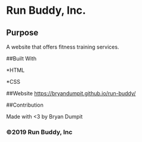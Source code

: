 # Run Buddy, Inc.

## Purpose

A website that offers fitness training services.

##Built With

*HTML

*CSS

##Website
https://bryandumpit.github.io/run-buddy/

##Contribution

Made with <3 by Bryan Dumpit

### ©️2019 Run Buddy, Inc 
